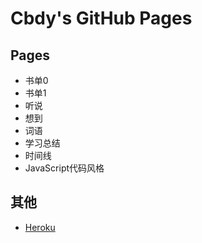 # Cbdy's GitHub Pages

## Pages

- 书单0
- 书单1
- 听说
- 想到
- 词语
- 学习总结
- 时间线
- JavaScript代码风格

## 其他

- [Heroku](http://heroku.jianzhao.org)